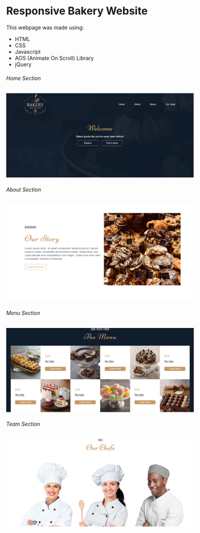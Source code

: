 # Responsive Bakery Website
This webpage was made using:
* HTML
* CSS
* Javascript
* AOS (Animate On Scroll) Library
* jQuery


###### Home Section
![Home section](https://github.com/SaiPradeepti/Web-Development-Projects/blob/master/Bakery%20Website/screenshots/Home.png?raw=true)

###### About Section
![About section](https://github.com/SaiPradeepti/Web-Development-Projects/blob/master/Bakery%20Website/screenshots/About.png?raw=true)

###### Menu Section
![Menu section](https://github.com/SaiPradeepti/Web-Development-Projects/blob/master/Bakery%20Website/screenshots/Menu.png?raw=true)

###### Team Section
![Team section](https://github.com/SaiPradeepti/Web-Development-Projects/blob/master/Bakery%20Website/screenshots/OurTeam.png?raw=true)
